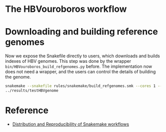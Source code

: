 The HBVouroboros workflow
===

# Downloading and building reference genomes

Now we expose the Snakefile directly to users, which downloads and builds
indexes of HBV genomes. This step was done by the wrapper
`bin/HBVouroboros_build_refgenomes.py` before. The implementation now does not
need a wrapper, and the users can control the details of building the genome.

```bash
snakemake --snakefile rules/snakemake/build_refgenomes.smk --cores 1 --directory
../results/testHBVgenome
```

# Reference

* [Distribution and Reproducibility of Snakemake
  workflows](https://snakemake.readthedocs.io/en/stable/snakefiles/deployment.html)
